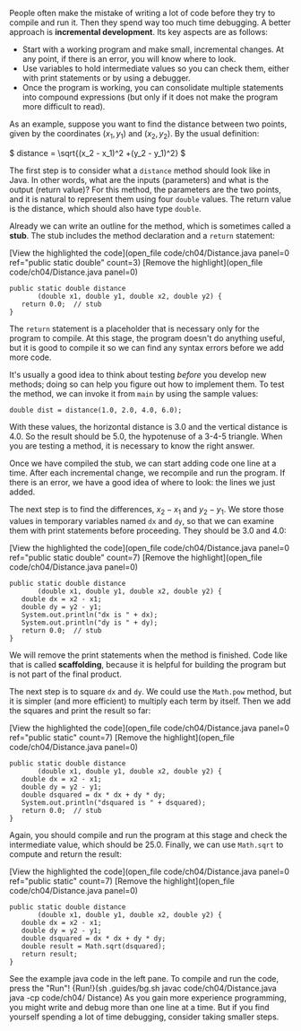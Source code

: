 People often make the mistake of writing a lot of code before they try to compile and run it. Then they spend way too much time debugging. A better approach is **incremental development**. Its key aspects are as follows:



* Start with a working program and make small, incremental changes. At any point, if there is an error, you will know where to look.
* Use variables to hold intermediate values so you can check them, either with print statements or by using a debugger.
* Once the program is working, you can consolidate multiple statements into compound expressions (but only if it does not make the program more difficult to read).



As an example, suppose you want to find the distance between two points, given by the coordinates $(x_1, y_1)$ and $(x_2, y_2)$. By the usual definition:

$ distance = \sqrt{(x_2 - x_1)^2 +(y_2 - y_1)^2} $

The first step is to consider what a `distance` method should look like in Java. In other words, what are the inputs (parameters) and what is the output (return value)? For this method, the parameters are the two points, and it is natural to represent them using four `double` values. The return value is the distance, which should also have type `double`.


Already we can write an outline for the method, which is sometimes called a **stub**. The stub includes the method declaration and a `return` statement:

[View the highlighted the code](open_file code/ch04/Distance.java panel=0 ref="public static double" count=3)
[Remove the highlight](open_file code/ch04/Distance.java panel=0)
 ```code
public static double distance
        (double x1, double y1, double x2, double y2) {
    return 0.0;  // stub
}
```

The `return` statement is a placeholder that is necessary only for the program to compile. At this stage, the program doesn't do anything useful, but it is good to compile it so we can find any syntax errors before we add more code.


It's usually a good idea to think about testing *before* you develop new methods; doing so can help you figure out how to implement them. To test the method, we can invoke it from `main` by using the sample values:

```code
double dist = distance(1.0, 2.0, 4.0, 6.0);
```

With these values, the horizontal distance is 3.0 and the vertical distance is 4.0. So the result should be 5.0, the hypotenuse of a 3-4-5 triangle. When you are testing a method, it is necessary to know the right answer.

Once we have compiled the stub, we can start adding code one line at a time. After each incremental change, we recompile and run the program. If there is an error, we have a good idea of where to look: the lines we just added.

The next step is to find the differences, $x_2 - x_1$ and $y_2 - y_1$. We store those values in temporary variables named `dx` and `dy`, so that we can examine them with print statements before proceeding. They should be 3.0 and 4.0:

[View the highlighted the code](open_file code/ch04/Distance.java panel=0 ref="public static double" count=7)
[Remove the highlight](open_file code/ch04/Distance.java panel=0)
 ```code
public static double distance
        (double x1, double y1, double x2, double y2) {
    double dx = x2 - x1;
    double dy = y2 - y1;
    System.out.println("dx is " + dx);
    System.out.println("dy is " + dy);
    return 0.0;  // stub
}
```


We will remove the print statements when the method is finished. Code like that is called **scaffolding**, because it is helpful for building the program but is not part of the final product.

The next step is to square `dx` and `dy`. We could use the `Math.pow` method, but it is simpler (and more efficient) to multiply each term by itself. Then we add the squares and print the result so far:

[View the highlighted the code](open_file code/ch04/Distance.java panel=0 ref="public static" count=7)
[Remove the highlight](open_file code/ch04/Distance.java panel=0)
 ```code
public static double distance
        (double x1, double y1, double x2, double y2) {
    double dx = x2 - x1;
    double dy = y2 - y1;
    double dsquared = dx * dx + dy * dy;
    System.out.println("dsquared is " + dsquared);
    return 0.0;  // stub
}
```

Again, you should compile and run the program at this stage and check the intermediate value, which should be 25.0. Finally, we can use `Math.sqrt` to compute and return the result:

[View the highlighted the code](open_file code/ch04/Distance.java panel=0 ref="public static" count=7)
[Remove the highlight](open_file code/ch04/Distance.java panel=0)
 ```code
public static double distance
        (double x1, double y1, double x2, double y2) {
    double dx = x2 - x1;
    double dy = y2 - y1;
    double dsquared = dx * dx + dy * dy;
    double result = Math.sqrt(dsquared);
    return result;
}
```


See the example java code in the left pane. To compile and run the code, press the "Run"!
{Run!}(sh .guides/bg.sh javac code/ch04/Distance.java java -cp code/ch04/ Distance)
 As you gain more experience programming, you might write and debug more than one line at a time. But if you find yourself spending a lot of time debugging, consider taking smaller steps.